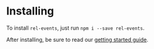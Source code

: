 # Installing

To install `rel-events`, just run `npm i --save rel-events`.

After installing, be sure to read our [getting started guide](https://github.com/labcodes/rel-events/tree/master/docs/2-Getting-Started.md).
